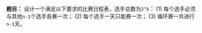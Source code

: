 **题目：**
设计一个满足以下要求的比赛日程表，选手总数为`2^k`：
(1) 每个选手必须与其他`n-1`个选手各赛一次；
(2) 每个选手一天只能赛一次；
(3) 循环赛一共进行`n-1`天。
